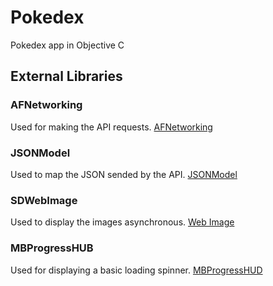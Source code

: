 # Pokedex

Pokedex app in Objective C

## External Libraries

### AFNetworking
Used for making the API requests.
[AFNetworking](https://github.com/AFNetworking/AFNetworking)

### JSONModel
Used to map the JSON sended by the API.
[JSONModel](https://github.com/jsonmodel/jsonmodel)

### SDWebImage
Used to display the images asynchronous.
[Web Image](https://github.com/rs/SDWebImage)

### MBProgressHUB
Used for displaying a basic loading spinner.
[MBProgressHUD](https://github.com/jdg/MBProgressHUD)
